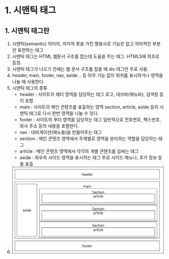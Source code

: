 # 1. 시맨틱 태그 
## 1. 시맨틱 태그란 
1. 시맨틱(semantic) 의미의, 의미적  뜻을 가진 형용사로 기능은 없고 의미적인 부분만 표현하는 태그 
2. 시맨틱 태그는 HTML 웹문서 구조를 잡는데 도움을 주는 태그. HTML5에 최초로 등장. 
3. 시맨틱 태그가 나오기 전에는 웹 문서 구조를 잡을 때 div 태그만 주로 사용. 
4. header, main, footer, nav, aside... 등 아무 기능 없이 위치를 표시하거나 영역을 나눌 때 사용한다. 
5. 시맨틱 태그의 종류
    - header : 사이트의 헤더 영역을 담당하는 태그 
               로고, 네브바(메뉴바), 검색창 등이 포함 
    - main : 사이트의 메인 콘텐츠를 표출하는 영역 
             section, article, aside 등의 시맨틱 태그로 다시 한번 영역을 나눌 수 있다. 
    - footer : 사이트의 푸터 영역을 담당하는 태그 
               일반적으로 전호번호, 팩스번호, 회사 주소 등의 내용을 포함한다. 
    - nav : 네비게이션(메뉴들)을 만들어주는 태그 
    - section : 메인 콘텐츠 영역에서 주제별로 영역을 분리하는 역할을 담당하는 태그 
    - article : 메인 콘텐츠 영역에서 각각의 개별 콘텐츠를 감싸는 태그
    - aside : 좌우측 사이드 영역을 표시하는 태그 
              주로 사이드 메뉴나, 추가 정보 등을 표출 
6. <img src="images/시맨틱태그의 웹 구조.jpg">